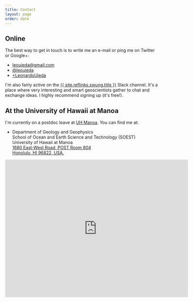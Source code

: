 ```yaml
---
title: Contact
layout: page
order: date
---
```



<h2>Online</h2>

The best way to get in touch is to write me an e-mail or ping me on Twitter or
Google+:

<ul class="fa-ul contact">
    <li><i class="fa-li fa fa-envelope fa-fw"></i>
    <a href="mailto:leouieda@gmail.com">leouieda@gmail.com</a>
    </li>
    <li><i class="fa-li fa fa-twitter fa-fw"></i>
    <a href="https://twitter.com/leouieda">@leouieda</a>
    </li>
    <li><i class="fa-li fa fa-google-plus fa-fw"></i>
    <a href="https://plus.google.com/+LeonardoUieda">+LeonardoUieda</a>
    </li>
</ul>

I'm also fairly active on the
<a href="{{ site.reflinks.swung.url }}">{{ site.reflinks.swung.title }}</a>
Slack channel.
It's a place where very interesting and smart geoscientists gather to chat and
exchange ideas.
I highly recommend signing up (it's free!).


<h2>At the University of Hawaii at Manoa</h2>

<div class="row">
<div class="col-md-6">

<p>
I'm currently on a postdoc leave at
<a href="http://www.soest.hawaii.edu/GG/index.html">UH Manoa</a>.
You can find me at:
</p>

<ul class="fa-ul">
    <li><i class="fa-li fa fa-map-marker fa-fw"></i>
    Department of Geology and Geophysics
    <br>
    School of Ocean and Earth Science and Technology (SOEST)
    <br>
    University of Hawaii at Manoa
    <br>
    <a href="https://goo.gl/maps/8uHWEC3GHX42">
    1680 East-West Road, POST Room 804
    <br>
    Honolulu, HI 96822, USA.
    </a>
    </li>
</ul>
</div>

<div class="col-md-6">
<div class="embed-responsive embed-responsive-16by9">
<iframe src="https://www.google.com/maps/embed?pb=!1m14!1m8!1m3!1d2628.5603383760836!2d-157.81678785215124!3d21.297353040375274!3m2!1i1024!2i768!4f13.1!3m3!1m2!1s0x7c006d9ecad14f15%3A0xca19e3c92caf4c3a!2s1680+East-West+Rd%2C+Honolulu%2C+HI+96822!5e0!3m2!1sen!2sus!4v1488230299919"
width="600" height="450" frameborder="0" style="border:0"
allowfullscreen></iframe>
</div>
</div>

</div>


<!--
<h2>In Rio de Janeiro</h2>

<div class="row">
<div class="col-md-6">

<p>
If you're around Rio and want to chat about geophysics, science, free software,
teaching, or anything interesting, stop by my office
(I teach a lot  of classes so it's better to send me an e-mail first):
</p>

<ul class="fa-ul">
    <li><i class="fa-li fa fa-map-marker fa-fw"></i>
    Departamento de Geologia Aplicada (DGAP)
    <br>
    Faculdade de Geologia (FGEL)
    <br>
    Universidade do Estado do Rio de Janeiro
    <br>
    <a href="https://goo.gl/maps/7jGIq">
    Rua São Francisco Xavier, 524 Sala 2019A
    <br>
    20550-900, Rio de Janeiro - RJ - Brazil</a>
    </li>
</ul>
</div>

<div class="col-md-6">
<div class="embed-responsive embed-responsive-16by9">
<iframe
src="https://www.google.com/maps/embed?pb=!1m14!1m8!1m3!1d1837.531151941925!2d-43.2356347!3d-22.9110727!3m2!1i1024!2i768!4f13.1!3m3!1m2!1s0x997e641dccbf6d%3A0x7ca835256cb07a9d!2sR.+S%C3%A3o+Francisco+Xavier%2C+524+-+Maracan%C3%A3%2C+Rio+de+Janeiro+-+RJ!5e0!3m2!1sen!2sbr!4v1457447315288"
width="600" height="450" style="border:0"
allowfullscreen></iframe>
</div>
</div>

</div>
-->
